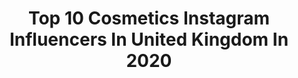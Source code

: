 ---
title: Top 10 Cosmetics Instagram Influencers In United Kingdom In 2020
description: >-
  Find top cosmetics Instagram influencers in United Kingdom in 2020. Most popular hashtags: #hair #styling #skin #narsissist.
platform: Instagram
profiles:
  - username: "jvanityxo"
    fullname: >-
      MAKEUP LOOKS 👇🏾
    location: "United Kingdom"
    followers: 3143
    engagement: 2096
    commentsToLikes: 0.574449
    id: ck6tjuuv53guv0j71f1w5fsud
    verified: false
    hashtags: "#eyeshadowtutorial, #bornthisway, #narscosmetics, #lacefrontalwigs"
  - username: "vivphan"
    fullname: >-
      Vivian Phan ♥
    location: "United Kingdom"
    followers: 44671
    engagement: 301
    commentsToLikes: 0.032297
    id: ck5c45qyo0nso0i11iq3nnvz7
    verified: false
    hashtags: "#oahu, #asianbootiesmatter, #truthseeker, #celsiusambassador"
  - username: "nora1352"
    fullname: >-
      Nora Bo Awadh NB
    location: "United Kingdom"
    followers: 3127601
    engagement: 118
    commentsToLikes: 0.063679
    id: ck0u1vh3ey4vv0i19txo3t3uw
    verified: true
    hashtags: ""
  - username: "manpreetbambra"
    fullname: >-
      Manpreet Bambra (Manny)🧿
    location: "United Kingdom"
    followers: 84960
    engagement: 533
    commentsToLikes: 0.007511
    id: ck8t3b9jd2m5g0j78ial6xuxl
    verified: false
    hashtags: "#classic, #outback, #outbackaustralia, #newweek"
  - username: "mettissecampbell"
    fullname: >-
      𝐌𝐄𝐓𝐓𝐈𝐒𝐒𝐄 𝐂𝐀𝐌𝐏𝐁𝐄𝐋𝐋
    location: "United Kingdom"
    followers: 289334
    engagement: 426
    commentsToLikes: 0.007138
    id: ck6tnli8qa35q0j7103fc13n2
    verified: true
    hashtags: "#camojunkieselfie, #girlfriendbarber, #youtube, #youtubecouple"
  - username: "amyrosewalker"
    fullname: >-
      𝒜𝓂𝓎𝓇𝑜𝓈𝑒 ♡
    location: "United Kingdom"
    followers: 53076
    engagement: 238
    commentsToLikes: 0.018642
    id: ck13a0yveo2uv0i197q5tta64
    verified: false
    hashtags: "#imwearingri, #narsafterglow, #ad, #e5p"
  - username: "dr.mclean"
    fullname: >-
      Dr Andy McLean
    location: "United Kingdom"
    followers: 40369
    engagement: 181
    commentsToLikes: 0.034012
    id: ck14hl25qauq00i19ldrsdu5t
    verified: false
    hashtags: ""
  - username: "hxnnahnicholls"
    fullname: >-
      Hannah Nicholls
    location: "United Kingdom"
    followers: 25198
    engagement: 245
    commentsToLikes: 0.031273
    id: ck13ckequ0sfw0i192ewj3ltx
    verified: false
    hashtags: "#forgirlsbygirls, #ohpolly"
  - username: "thelookbylouise_"
    fullname: >-
      Luxury Skin & Cosmetic Clinic
    location: "United Kingdom"
    followers: 38085
    engagement: 128
    commentsToLikes: 0.043738
    id: ck55p1y5p9n9e0i11ke1mo1sl
    verified: false
    hashtags: "#lipfillers, #hydrafacialcheshire, #lipfiller, #lipaugmentation"
  - username: "porschepoon"
    fullname: >-
      Porsche Poon
    location: "United Kingdom"
    followers: 11030
    engagement: 594
    commentsToLikes: 0.008060
    id: ck0u6nf4k2j530i19a11rkp1k
    verified: false
    hashtags: "#gilter, #japanese, #smokey, #10menmagazine"
---